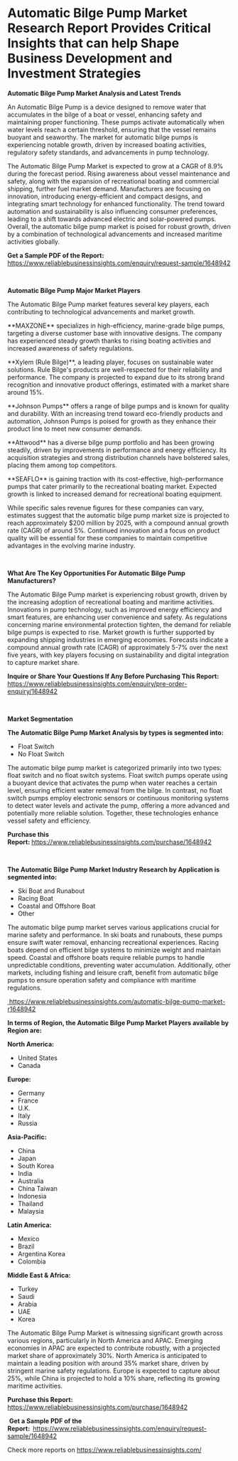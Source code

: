 <p><h1>Automatic Bilge Pump Market Research Report Provides Critical Insights that can help Shape Business Development and Investment Strategies</h1></p><p><strong>Automatic Bilge Pump Market Analysis and Latest Trends</strong></p>
<p><p>An Automatic Bilge Pump is a device designed to remove water that accumulates in the bilge of a boat or vessel, enhancing safety and maintaining proper functioning. These pumps activate automatically when water levels reach a certain threshold, ensuring that the vessel remains buoyant and seaworthy. The market for automatic bilge pumps is experiencing notable growth, driven by increased boating activities, regulatory safety standards, and advancements in pump technology.</p><p>The Automatic Bilge Pump Market is expected to grow at a CAGR of 8.9% during the forecast period. Rising awareness about vessel maintenance and safety, along with the expansion of recreational boating and commercial shipping, further fuel market demand. Manufacturers are focusing on innovation, introducing energy-efficient and compact designs, and integrating smart technology for enhanced functionality. The trend toward automation and sustainability is also influencing consumer preferences, leading to a shift towards advanced electric and solar-powered pumps. Overall, the automatic bilge pump market is poised for robust growth, driven by a combination of technological advancements and increased maritime activities globally.</p></p>
<p><strong>Get a Sample PDF of the Report:&nbsp;</strong> <a href="https://www.reliablebusinessinsights.com/enquiry/request-sample/1648942?utm_campaign=3298&utm_medium=2&utm_source=Github&utm_content=ia&utm_term=09042025&utm_id=automatic-bilge-pump">https://www.reliablebusinessinsights.com/enquiry/request-sample/1648942</a></p>
<p>&nbsp;</p>
<p><strong>Automatic Bilge Pump Major Market Players</strong></p>
<p><p>The Automatic Bilge Pump market features several key players, each contributing to technological advancements and market growth. </p><p>**MAXZONE** specializes in high-efficiency, marine-grade bilge pumps, targeting a diverse customer base with innovative designs. The company has experienced steady growth thanks to rising boating activities and increased awareness of safety regulations.</p><p>**Xylem (Rule Bilge)**, a leading player, focuses on sustainable water solutions. Rule Bilge's products are well-respected for their reliability and performance. The company is projected to expand due to its strong brand recognition and innovative product offerings, estimated with a market share around 15%.</p><p>**Johnson Pumps** offers a range of bilge pumps and is known for quality and durability. With an increasing trend toward eco-friendly products and automation, Johnson Pumps is poised for growth as they enhance their product line to meet new consumer demands.</p><p>**Attwood** has a diverse bilge pump portfolio and has been growing steadily, driven by improvements in performance and energy efficiency. Its acquisition strategies and strong distribution channels have bolstered sales, placing them among top competitors.</p><p>**SEAFLO** is gaining traction with its cost-effective, high-performance pumps that cater primarily to the recreational boating market. Expected growth is linked to increased demand for recreational boating equipment.</p><p>While specific sales revenue figures for these companies can vary, estimates suggest that the automatic bilge pump market size is projected to reach approximately $200 million by 2025, with a compound annual growth rate (CAGR) of around 5%. Continued innovation and a focus on product quality will be essential for these companies to maintain competitive advantages in the evolving marine industry.</p></p>
<p>&nbsp;</p>
<p><strong>What Are The Key Opportunities For Automatic Bilge Pump Manufacturers?</strong></p>
<p><p>The Automatic Bilge Pump market is experiencing robust growth, driven by the increasing adoption of recreational boating and maritime activities. Innovations in pump technology, such as improved energy efficiency and smart features, are enhancing user convenience and safety. As regulations concerning marine environmental protection tighten, the demand for reliable bilge pumps is expected to rise. Market growth is further supported by expanding shipping industries in emerging economies. Forecasts indicate a compound annual growth rate (CAGR) of approximately 5-7% over the next five years, with key players focusing on sustainability and digital integration to capture market share.</p></p>
<p><strong>Inquire or Share Your Questions If Any Before Purchasing This Report:</strong> <a href="https://www.reliablebusinessinsights.com/enquiry/pre-order-enquiry/1648942?utm_campaign=3298&utm_medium=2&utm_source=Github&utm_content=ia&utm_term=09042025&utm_id=automatic-bilge-pump">https://www.reliablebusinessinsights.com/enquiry/pre-order-enquiry/1648942</a></p>
<p>&nbsp;</p>
<p><strong>Market Segmentation</strong></p>
<p><strong>The Automatic Bilge Pump Market Analysis by types is segmented into:</strong></p>
<p><ul><li>Float Switch</li><li>No Float Switch</li></ul></p>
<p><p>The automatic bilge pump market is categorized primarily into two types: float switch and no float switch systems. Float switch pumps operate using a buoyant device that activates the pump when water reaches a certain level, ensuring efficient water removal from the bilge. In contrast, no float switch pumps employ electronic sensors or continuous monitoring systems to detect water levels and activate the pump, offering a more advanced and potentially more reliable solution. Together, these technologies enhance vessel safety and efficiency.</p></p>
<p><strong>Purchase this Report:&nbsp;</strong><a href="https://www.reliablebusinessinsights.com/purchase/1648942?utm_campaign=3298&utm_medium=2&utm_source=Github&utm_content=ia&utm_term=09042025&utm_id=automatic-bilge-pump">https://www.reliablebusinessinsights.com/purchase/1648942</a></p>
<p>&nbsp;</p>
<p><strong>The Automatic Bilge Pump Market Industry Research by Application is segmented into:</strong></p>
<p><ul><li>Ski Boat and Runabout</li><li>Racing Boat</li><li>Coastal and Offshore Boat</li><li>Other</li></ul></p>
<p><p>The automatic bilge pump market serves various applications crucial for marine safety and performance. In ski boats and runabouts, these pumps ensure swift water removal, enhancing recreational experiences. Racing boats depend on efficient bilge systems to minimize weight and maintain speed. Coastal and offshore boats require reliable pumps to handle unpredictable conditions, preventing water accumulation. Additionally, other markets, including fishing and leisure craft, benefit from automatic bilge pumps to ensure operation safety and compliance with maritime regulations.</p></p>
<p><a href="https://www.reliablebusinessinsights.com/automatic-bilge-pump-market-r1648942?utm_campaign=3298&utm_medium=2&utm_source=Github&utm_content=ia&utm_term=09042025&utm_id=automatic-bilge-pump">&nbsp;https://www.reliablebusinessinsights.com/automatic-bilge-pump-market-r1648942</a></p>
<p><strong>In terms of Region, the Automatic Bilge Pump Market Players available by Region are:</strong></p>
<p>
    <p> <strong> North America: </strong>
        <ul>
            <li>United States</li>
            <li>Canada</li>
        </ul>
        </p> 
    <p> <strong> Europe: </strong>
        <ul>
            <li>Germany</li>
            <li>France</li>
            <li>U.K.</li>
            <li>Italy</li>
            <li>Russia</li>
        </ul>
        </p> 
    <p> <strong> Asia-Pacific: </strong>
        <ul>
            <li>China</li>
            <li>Japan</li>
            <li>South Korea</li>
            <li>India</li>
            <li>Australia</li>
            <li>China Taiwan</li>
            <li>Indonesia</li>
            <li>Thailand</li>
            <li>Malaysia</li>
        </ul>
        </p> 
    <p> <strong> Latin America: </strong>
        <ul>
            <li>Mexico</li>
            <li>Brazil</li>
            <li>Argentina Korea</li>
            <li>Colombia</li>
        </ul>
        </p> 
    <p> <strong> Middle East & Africa: </strong>
        <ul>
            <li>Turkey</li>
            <li>Saudi</li>
            <li>Arabia</li>
            <li>UAE</li>
            <li>Korea</li>
        </ul>
    </p>
    </p>
<p><p>The Automatic Bilge Pump Market is witnessing significant growth across various regions, particularly in North America and APAC. Emerging economies in APAC are expected to contribute robustly, with a projected market share of approximately 30%. North America is anticipated to maintain a leading position with around 35% market share, driven by stringent marine safety regulations. Europe is expected to capture about 25%, while China is projected to hold a 10% share, reflecting its growing maritime activities.</p></p>
<p><strong>Purchase this Report: </strong><a href="https://www.reliablebusinessinsights.com/purchase/1648942?utm_campaign=3298&utm_medium=2&utm_source=Github&utm_content=ia&utm_term=09042025&utm_id=automatic-bilge-pump">https://www.reliablebusinessinsights.com/purchase/1648942</a></p>
<p>&nbsp;<strong>Get a Sample PDF of the Report:&nbsp;&nbsp;</strong><a href="https://www.reliablebusinessinsights.com/enquiry/request-sample/1648942?utm_campaign=3298&utm_medium=2&utm_source=Github&utm_content=ia&utm_term=09042025&utm_id=automatic-bilge-pump">https://www.reliablebusinessinsights.com/enquiry/request-sample/1648942</a></p>
<p><strong></strong></p>
<p>Check more reports on <a href="https://www.reliablebusinessinsights.com/?utm_campaign=3298&utm_medium=2&utm_source=Github&utm_content=ia&utm_term=09042025&utm_id=automatic-bilge-pump">https://www.reliablebusinessinsights.com/</a></p>